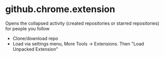 # github.chrome.extension
Opens the collapsed activity (created repositories or starred repositories) for people you follow

* Clone/download repo
* Load via settings menu, More Tools -> Extensions. Then "Load Unpacked Extension"

